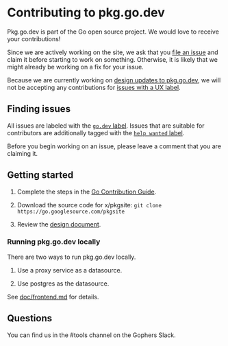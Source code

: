 # Contributing to pkg.go.dev

Pkg.go.dev is part of the Go open source project. We would love to receive your
contributions!

Since we are actively working on the site, we ask that you
[file an issue](https://golang.org/s/discovery-feedback) and claim it before
starting to work on something. Otherwise, it is likely that we might already be
working on a fix for your issue.

Because we are currently working on
[design updates to pkg.go.dev](/README.md#roadmap), we will not be accepting
any contributions for
[issues with a UX label](https://github.com/golang/go/issues?q=is%3Aissue+is%3Aopen+label%3Ago.dev+label%3AUX).

## Finding issues

All issues are labeled with the
[`go.dev` label](https://github.com/golang/go/issues?utf8=%E2%9C%93&q=is%3Aissue+is%3Aopen+label%3Ago.dev).
Issues that are suitable for contributors are additionally tagged with the
[`help wanted` label](https://github.com/golang/go/issues?utf8=%E2%9C%93&q=is%3Aissue+is%3Aopen+label%3Ago.dev+label%3A%22help+wanted%22+).

Before you begin working on an issue, please leave a comment that you are claiming it.

## Getting started

1. Complete the steps in the
[Go Contribution Guide](https://golang.org/doc/contribute.html).

2. Download the source code for x/pkgsite:
`git clone https://go.googlesource.com/pkgsite`

3. Review the [design document](doc/design.md).

### Running pkg.go.dev locally

There are two ways to run pkg.go.dev locally.

1. Use a proxy service as a datasource.

2. Use postgres as the datasource.

See [doc/frontend.md](doc/frontend.md) for details.

## Questions

You can find us in the #tools channel on the Gophers Slack.
